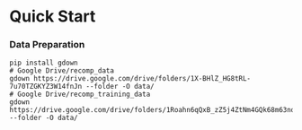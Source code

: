 # Quick Start

### Data Preparation

```shell
pip install gdown
# Google Drive/recomp_data
gdown https://drive.google.com/drive/folders/1X-BHlZ_HG8tRL-7u70TZGKYZ3W14fnJn --folder -O data/
# Google Drive/recomp_training_data
gdown https://drive.google.com/drive/folders/1Roahn6qQxB_zZ5j4ZtNm4GQk68m63nqn --folder -O data/
```

